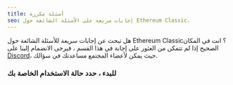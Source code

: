 ```yaml
---
title: أسئلة مكررة
seo: إجابات سريعة على الأسئلة الشائعة حول Ethereum Classic.
---
```


هل تبحث عن إجابات سريعة للأسئلة الشائعة حول Ethereum Classic؟ انت في المكان الصحيح إذا لم تتمكن من العثور على إجابة في هذا القسم ، فيرجى الانضمام إلينا على [Discord](https://ethereumclassic.org/discord)، حيث يمكن لأعضاء المجتمع مساعدتك في سؤالك.

### للبدء ، حدد حالة الاستخدام الخاصة بك
